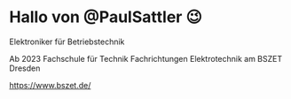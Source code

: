 # Hallo von @PaulSattler 😉
  
  Elektroniker für Betriebstechnik 
  
  Ab 2023 Fachschule für Technik Fachrichtungen Elektrotechnik am BSZET Dresden
  
  https://www.bszet.de/
  
#

<!---
PaulSattler/PaulSattler is a ✨ special ✨ repository because its `README.md` (this file) appears on your GitHub profile.
You can click the Preview link to take a look at your changes.
--->
